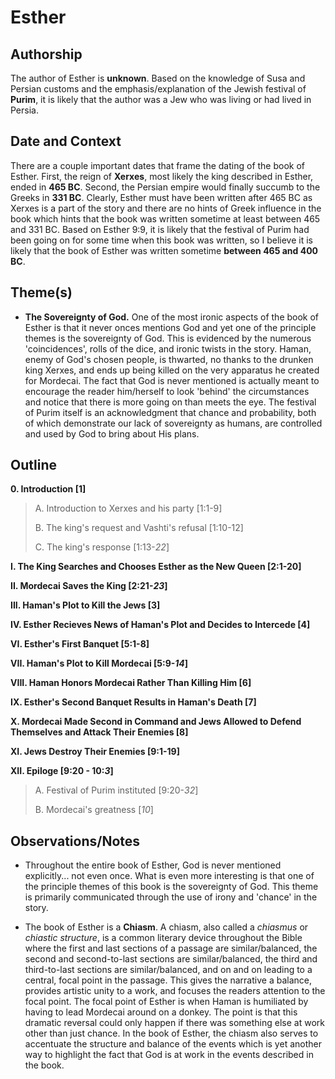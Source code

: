 # Esther


## Authorship
The author of Esther is **unknown**.  Based on the knowledge of Susa and Persian customs and the emphasis/explanation of the Jewish festival of **Purim**, it is likely that the author was a Jew who was living or had lived in Persia.


## Date and Context
There are a couple important dates that frame the dating of the book of Esther.  First, the reign of **Xerxes**, most likely the king described in Esther, ended in **465 BC**.  Second, the Persian empire would finally succumb to the Greeks in **331 BC**.  Clearly, Esther must have been written after 465 BC as Xerxes is a part of the story and there are no hints of Greek influence in the book which hints that the book was written sometime at least between 465 and 331 BC.  Based on Esther 9:9, it is likely that the festival of Purim had been going on for some time when this book was written, so I believe it is likely that the book of Esther was written sometime **between 465 and 400 BC**.


## Theme(s)
- **The Sovereignty of God.**  One of the most ironic aspects of the book of Esther is that it never onces mentions God and yet one of the principle themes is the sovereignty of God.  This is evidenced by the numerous 'coincidences', rolls of the dice, and ironic twists in the story.  Haman, enemy of God's chosen people, is thwarted, no thanks to the drunken king Xerxes, and ends up being killed on the very apparatus he created for Mordecai.  The fact that God is never mentioned is actually meant to encourage the reader him/herself to look 'behind' the circumstances and notice that there is more going on than meets the eye.  The festival of Purim itself is an acknowledgment that chance and probability, both of which demonstrate our lack of sovereignty as humans, are controlled and used by God to bring about His plans.


## Outline
**0. Introduction  [1]**

  > A. Introduction to Xerxes and his party  [1:1-9]
  > 
  > B. The king's request and Vashti's refusal  [1:10-12]
  > 
  > C. The king's response  [1:13-*22*]

**I. The King Searches and Chooses Esther as the New Queen  [2:1-20]**

**II. Mordecai Saves the King  [2:21-*23*]**

**III. Haman's Plot to Kill the Jews  [3]**

**IV. Esther Recieves News of Haman's Plot and Decides to Intercede  [4]**

**VI. Esther's First Banquet  [5:1-8]**

**VII. Haman's Plot to Kill Mordecai  [5:9-*14*]**

**VIII. Haman Honors Mordecai Rather Than Killing Him  [6]**

**IX. Esther's Second Banquet Results in Haman's Death  [7]**

**X. Mordecai Made Second in Command and Jews Allowed to Defend Themselves and Attack Their Enemies  [8]**

**XI. Jews Destroy Their Enemies  [9:1-19]**

**XII. Epiloge  [9:20 - 10:*3*]**

  > A. Festival of Purim instituted  [9:20-*32*]
  > 
  > B. Mordecai's greatness  [*10*]


## Observations/Notes
  - Throughout the entire book of Esther, God is never mentioned explicitly... not even once.  What is even more interesting is that one of the principle themes of this book is the sovereignty of God.  This theme is primarily communicated through the use of irony and 'chance' in the story.

  - The book of Esther is a **Chiasm**.  A chiasm, also called a *chiasmus* or *chiastic structure*, is a common literary device throughout the Bible where the first and last sections of a passage are similar/balanced, the second and second-to-last sections are similar/balanced, the third and third-to-last sections are similar/balanced, and on and on leading to a central, focal point in the passage.  This gives the narrative a balance, provides artistic unity to a work, and focuses the readers attention to the focal point.  The focal point of Esther is when Haman is humiliated by having to lead Mordecai around on a donkey.  The point is that this dramatic reversal could only happen if there was something else at work other than just chance.  In the book of Esther, the chiasm also serves to accentuate the structure and balance of the events which is yet another way to highlight the fact that God is at work in the events described in the book.

